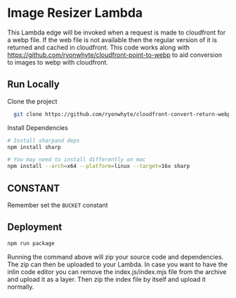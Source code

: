 # Image Resizer Lambda

This Lambda edge will be invoked when a request is made to cloudfront for a webp file. If the web file is not available then the regular version of it is returned and cached in cloudfront. This code works along with https://github.com/ryonwhyte/cloudfront-point-to-webp to aid conversion to images to webp with cloudfront.

## Run Locally

Clone the project

```bash
  git clone https://github.com/ryonwhyte/cloudfront-convert-return-webp.git
```

Install Dependencies

```bash
# Install sharpand deps
npm install sharp
```

```bash
# You may need to install differently on mac
npm install --arch=x64 --platform=linux --target=16x sharp
```

## CONSTANT

Remember set the `BUCKET` constant

## Deployment

```bash
npm run package
```

Running the command above will zip your source code and dependencies. The zip can then be uploaded to your Lambda. In case you want to have the inlin code editor you can remove the index.js/index.mjs file from the archive and upload it as a layer. Then zip the index file by itself and upload it normally.
